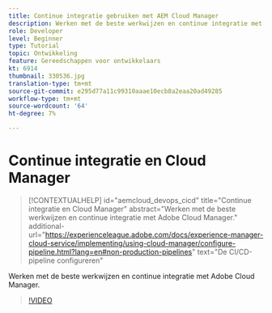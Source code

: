 ```yaml
---
title: Continue integratie gebruiken met AEM Cloud Manager
description: Werken met de beste werkwijzen en continue integratie met Adobe Cloud Manager.
role: Developer
level: Beginner
type: Tutorial
topic: Ontwikkeling
feature: Gereedschappen voor ontwikkelaars
kt: 6914
thumbnail: 330536.jpg
translation-type: tm+mt
source-git-commit: e295d77a11c99310aaae10ecb8a2eaa20ad49285
workflow-type: tm+mt
source-wordcount: '64'
ht-degree: 7%

---
```



# Continue integratie en Cloud Manager

>[!CONTEXTUALHELP]
>id="aemcloud_devops_cicd"
>title="Continue integratie en Cloud Manager"
>abstract="Werken met de beste werkwijzen en continue integratie met Adobe Cloud Manager."
>additional-url="https://experienceleague.adobe.com/docs/experience-manager-cloud-service/implementing/using-cloud-manager/configure-pipeline.html?lang=en#non-production-pipelines" text="De CI/CD-pipeline configureren"

Werken met de beste werkwijzen en continue integratie met Adobe Cloud Manager.

>[!VIDEO](https://video.tv.adobe.com/v/330536/?quality=12&learn=on)

